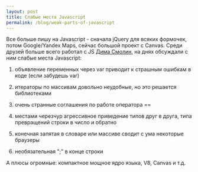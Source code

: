 ```yaml
---
layout: post
title: Слабые места Javascript
permalink: /blog/weak-parts-of-javascript
---
```

Все больше пишу на Javascript - сначала jQuery для всяких формочек, потом Google/Yandex Maps, сейчас большой проект с Canvas. Среди друзей больше всего работал с JS [Дима Смолин](http://dimsmol.livejournal.com), на днях обсуждали с ним слабые места Javascript:

1. объявление переменных через var приводит к страшным ошибкам в коде (если забудешь var)

2. итераторы по массивам довольно неудобные, но это решается библиотеками

3. очень странные соглашения по работе оператора ==

4. местами черезчур агрессивное приведение типов друг в друга, типа превращений строки в число и обратно

5. конечная запятая в словаре или массиве сводит с ума некоторые браузеры

6. необязательная ";" в конце строки

А плюсы огромные: компактное мощное ядро языка, V8, Canvas и т.д.

